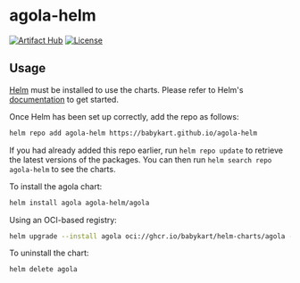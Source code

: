 # agola-helm

[![Artifact Hub](https://img.shields.io/endpoint?url=https://artifacthub.io/badge/repository/agola)](https://artifacthub.io/packages/search?repo=agola)
[![License](https://img.shields.io/badge/License-MIT-blue)](https://opensource.org/licenses/MIT)

## Usage

[Helm](https://helm.sh) must be installed to use the charts. Please refer to
Helm's [documentation](https://helm.sh/docs) to get started.

Once Helm has been set up correctly, add the repo as follows:

```sh
helm repo add agola-helm https://babykart.github.io/agola-helm
```

If you had already added this repo earlier, run `helm repo update` to retrieve
the latest versions of the packages. You can then run `helm search repo
agola-helm` to see the charts.

To install the agola chart:

```sh
helm install agola agola-helm/agola
```

Using an OCI-based registry:

```sh
helm upgrade --install agola oci://ghcr.io/babykart/helm-charts/agola --version <version>
```

To uninstall the chart:

```sh
helm delete agola
```
